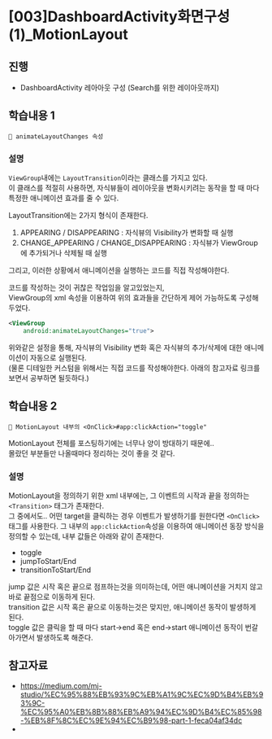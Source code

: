 # [003]DashboardActivity화면구성(1)_MotionLayout

## 진행
- DashboardActivity 레아아웃 구성 (Search를 위한 레이아웃까지)

## 학습내용 1
```
📌 animateLayoutChanges 속성
```

### 설명
`ViewGroup`내에는 `LayoutTransition`이라는 클래스를 가지고 있다.  
이 클래스를 적절히 사용하면, 자식뷰들이 레이아웃을 변화시키려는 동작을 할 때 마다 특정한 애니메이션 효과를 줄 수 있다.

LayoutTransition에는 2가지 형식이 존재한다.
1. APPEARING / DISAPPEARING : 자식뷰의 Visibility가 변화할 때 실행
2. CHANGE_APPEARING / CHANGE_DISAPPEARING : 자식뷰가 ViewGroup에 추가되거나 삭제될 때 실행

그리고, 이러한 상황에서 애니메이션을 실행하는 코드를 직접 작성해야한다.

코드를 작성하는 것이 귀찮은 작업임을 알고있었는지,  
ViewGroup의 xml 속성을 이용하여 위의 효과들을 간단하게 제어 가능하도록 구성해두었다.

```xml
<ViewGroup
    android:animateLayoutChanges="true">
```
위와같은 설정을 통해, 자식뷰의 Visibility 변화 혹은 자식뷰의 추가/삭제에 대한 애니메이션이 자동으로 실행된다.  
(물론 디테일한 커스텀을 위해서는 직접 코드를 작성해야한다. 아래의 참고자료 링크를 보면서 공부하면 될듯하다.)

## 학습내용 2
```
📌 MotionLayout 내부의 <OnClick>#app:clickAction="toggle"
```
MotionLayout 전체를 포스팅하기에는 너무나 양이 방대하기 때문에..  
몰랐던 부분들만 나올때마다 정리하는 것이 좋을 것 같다.

### 설명
MotionLayout을 정의하기 위한 xml 내부에는, 그 이벤트의 시작과 끝을 정의하는 `<Transition>` 태그가 존재한다.  
그 중에서도.. 어떤 target을 클릭하는 경우 이벤트가 발생하기를 원한다면 `<OnClick>` 태그를 사용한다. 
그 내부의 `app:clickAction`속성을 이용하여 애니메이션 동장 방식을 정의할 수 있는데, 내부 값들은 아래와 같이 존재한다.

- toggle
- jumpToStart/End
- transitionToStart/End

jump 값은 시작 혹은 끝으로 점프하는것을 의미하는데, 어떤 애니메이션을 거치지 않고 바로 끝점으로 이동하게 된다.  
transition 값은 시작 혹은 끝으로 이동하는것은 맞지만, 애니메이션 동작이 발생하게 된다.  
toggle 값은 클릭을 할 때 마다 start->end 혹은 end->start 애니메이션 동작이 번갈아가면서 발생하도록 해준다.

## 참고자료
- https://medium.com/mj-studio/%EC%95%88%EB%93%9C%EB%A1%9C%EC%9D%B4%EB%93%9C-%EC%95%A0%EB%8B%88%EB%A9%94%EC%9D%B4%EC%85%98-%EB%8F%8C%EC%9E%94%EC%B9%98-part-1-feca04af34dc
- 